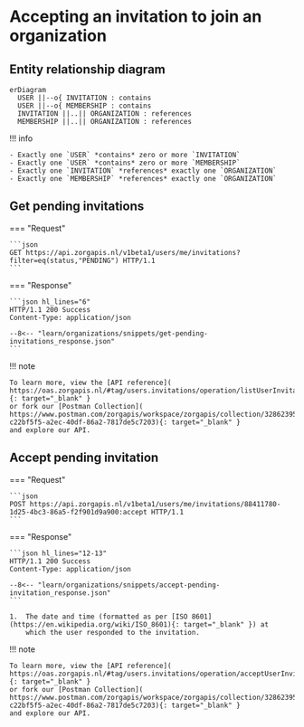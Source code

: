 ﻿# Accepting an invitation to join an organization

## Entity relationship diagram

``` mermaid
erDiagram
  USER ||--o{ INVITATION : contains
  USER ||--o{ MEMBERSHIP : contains
  INVITATION ||..|| ORGANIZATION : references
  MEMBERSHIP ||..|| ORGANIZATION : references
```

!!! info

    - Exactly one `USER` *contains* zero or more `INVITATION`
    - Exactly one `USER` *contains* zero or more `MEMBERSHIP`
    - Exactly one `INVITATION` *references* exactly one `ORGANIZATION`
    - Exactly one `MEMBERSHIP` *references* exactly one `ORGANIZATION`

## Get pending invitations

=== "Request"

    ```json
    GET https://api.zorgapis.nl/v1beta1/users/me/invitations?filter=eq(status,"PENDING") HTTP/1.1
    ```

=== "Response"

    ```json hl_lines="6"
    HTTP/1.1 200 Success
    Content-Type: application/json

    --8<-- "learn/organizations/snippets/get-pending-invitations_response.json"
    ```

!!! note

    To learn more, view the [API reference](
    https://oas.zorgapis.nl/#tag/users.invitations/operation/listUserInvitations){: target="_blank" }
    or fork our [Postman Collection](
    https://www.postman.com/zorgapis/workspace/zorgapis/collection/32862395-c22bf5f5-a2ec-40df-86a2-7817de5c7203){: target="_blank" }
    and explore our API.

## Accept pending invitation

=== "Request"

    ```json
    POST https://api.zorgapis.nl/v1beta1/users/me/invitations/88411780-1d25-4bc3-86a5-f2f901d9a900:accept HTTP/1.1
    ```

=== "Response"

    ```json hl_lines="12-13"
    HTTP/1.1 200 Success
    Content-Type: application/json

    --8<-- "learn/organizations/snippets/accept-pending-invitation_response.json"
    ```

    1.  The date and time (formatted as per [ISO 8601](https://en.wikipedia.org/wiki/ISO_8601){: target="_blank" }) at
        which the user responded to the invitation.

!!! note

    To learn more, view the [API reference](
    https://oas.zorgapis.nl/#tag/users.invitations/operation/acceptUserInvitation){: target="_blank" }
    or fork our [Postman Collection](
    https://www.postman.com/zorgapis/workspace/zorgapis/collection/32862395-c22bf5f5-a2ec-40df-86a2-7817de5c7203){: target="_blank" }
    and explore our API.